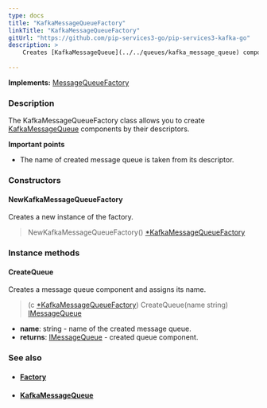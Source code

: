 ```yaml
---
type: docs
title: "KafkaMessageQueueFactory"
linkTitle: "KafkaMessageQueueFactory"
gitUrl: "https://github.com/pip-services3-go/pip-services3-kafka-go"
description: > 
    Creates [KafkaMessageQueue](../../queues/kafka_message_queue) components by their descriptors. 
   
---
```


**Implements:** [MessageQueueFactory](../../../messaging/build/message_queue_factory)

### Description

The KafkaMessageQueueFactory class allows you to create [KafkaMessageQueue](../../queues/kafka_message_queue) components by their descriptors. 
    
**Important points**

- The name of created message queue is taken from its descriptor.


### Constructors

#### NewKafkaMessageQueueFactory

Creates a new instance of the factory.
>  NewKafkaMessageQueueFactory() [*KafkaMessageQueueFactory]()

### Instance methods

#### CreateQueue
Creates a message queue component and assigns its name.

> (c [*KafkaMessageQueueFactory]()) CreateQueue(name string) [IMessageQueue](../../../messaging/queues/imessage_queue)

- **name**: string - name of the created message queue.
- **returns**: [IMessageQueue](../../../messaging/queues/imessage_queue) - created queue component.

### See also
- #### [Factory](../../../components/build/factory)
- #### [KafkaMessageQueue](../../queues/kafka_message_queue)
